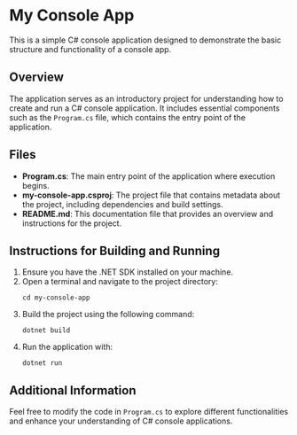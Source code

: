 # My Console App

This is a simple C# console application designed to demonstrate the basic structure and functionality of a console app.

## Overview

The application serves as an introductory project for understanding how to create and run a C# console application. It includes essential components such as the `Program.cs` file, which contains the entry point of the application.

## Files

- **Program.cs**: The main entry point of the application where execution begins.
- **my-console-app.csproj**: The project file that contains metadata about the project, including dependencies and build settings.
- **README.md**: This documentation file that provides an overview and instructions for the project.

## Instructions for Building and Running

1. Ensure you have the .NET SDK installed on your machine.
2. Open a terminal and navigate to the project directory:
   ```
   cd my-console-app
   ```
3. Build the project using the following command:
   ```
   dotnet build
   ```
4. Run the application with:
   ```
   dotnet run
   ```

## Additional Information

Feel free to modify the code in `Program.cs` to explore different functionalities and enhance your understanding of C# console applications.
